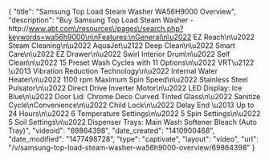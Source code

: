 {
    "title": "Samsung Top Load Steam Washer WA56H9000 Overview",
    "description": "Buy Samsung Top Load Steam Washer - http:\/\/www.abt.com\/resources\/pages\/search.php?keywords=wa56h9000\n\nFeatures:\nGeneral\n\u2022 EZ Reach\n\u2022 Steam Cleaning\n\u2022 AquaJet\u2122 Deep Clean\n\u2022 Smart Care\n\u2022 EZ Drawer\n\u2022 Swirl Interior Drum\n\u2022 Self Clean\n\u2022 15 Preset Wash Cycles with 11 Options\n\u2022 VRT\u2122 \u2013 Vibration Reduction Technology\n\u2022 Internal Water Heater\n\u2022 1100 rpm Maximum Spin Speed\n\u2022 Stainless Steel Pulsator\n\u2022 Direct Drive Inverter Motor\n\u2022 LED Display: Ice Blue\n\u2022 Door Lid: Chrome Deco Curved Tinted Glass\n\u2022 Sanitize Cycle\nConvenience\n\u2022 Child Lock\n\u2022 Delay End \u2013 Up to 24 Hours\n\u2022 6 Temperature Settings\n\u2022 5 Spin Settings\n\u2022 5 Soil Settings\n\u2022 Dispenser Trays: Main Wash Softener Bleach (Auto Tray)",
    "videoid": "69864398",
    "date_created": "1410900468",
    "date_modified": "1477498728",
    "type": "captivate",
    "layout": "video",
    "url": "\/v\/samsung-top-load-steam-washer-wa56h9000-overview\/69864398"
}